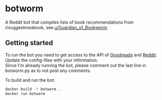 # botworm
A Reddit bot that compiles lists of book recommendations from r/suggestmeabook, see [u/Guardian_of_Bookworm](https://www.reddit.com/user/Guardian_of_Bookworm).


## Getting started
To run the bot you need to get access to the API of [Goodreads](https://www.goodreads.com/api) and [Reddit](https://www.reddit.com/wiki/api). Update the config-files with your information.  
Since I'm already running the bot, please comment out the last line in botworm.py as to not post any comments.

To build and run the bot:
```bash
docker build -t botworm .
docker run botworm
```
